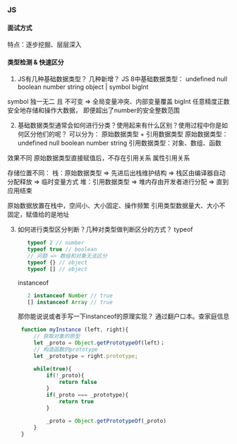 ### JS 
#### 面试方式
特点：逐步挖掘、层层深入

#### 类型检测 & 快速区分
1. JS有几种基础数据类型？ 几种新增？ 
  JS 8中基础数据类型： undefined null boolean number string object | symbol bigInt

  symbol 独一无二 且 不可变 => 全局变量冲突、内部变量覆盖
  bigInt 任意精度正数 安全地存储和操作大数据， 即便超出了number的安全整数范围

2. 基础数据类型通常会如何进行分类？使用起来有什么区别？使用过程中你是如何区分他们的呢？
  可以分为： 原始数据类型 + 引用数据类型
  原始数据类型：undefined null boolean number string
  引用数据类型：对象、数组、函数

  效果不同
  原始数据类型直接赋值后，不存在引用关系
  属性引用关系

  存储位置不同：
  栈：原始数据类型 => 先进后出栈维护结构 => 栈区由编译器自动分配释放 => 临时变量方式
  堆：引用数据类型 => 堆内存由开发者进行分配 => 直到应用结束

  原始数据放置在栈中，空间小、大小固定、操作频繁
  引用类型数据量大、大小不固定，赋值给的是地址

3. 如何进行类型区分判断？几种对类型做判断区分的方式？
   typeof
   ```js
      typeof 2 // number
      typeof true // boolean
      // 问题 => 数组和对象无法区分
      typeof {} // object
      typeof [] // object
   ``` 
   instanceof
   ```js
      2 instanceof Number // true
      [] instanceof Array // true
   ```
   那你能说说或者手写一下instanceof的原理实现？
   通过翻户口本。查家庭信息

   ```js
    function myInstance (left, right){
        // 获取对象的原型
        let _proto = Object.getPrototypeOf(left)；
        // 构造函数的prototype
        let _prototype = right.prototype;

        while(true){
            if(!_proto){
                return false
            }
            if(_proto === _prototype){
                return true 
            }

            _proto = Object.getPrototypeOf(_proto)
        }
    }
   ```